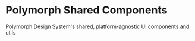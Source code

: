 # Polymorph Shared Components

Polymorph Design System's shared, platform-agnostic UI components and utils
